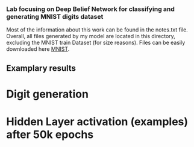 ### Lab focusing on Deep Belief Network for classifying and generating MNIST digits dataset

Most of the information about this work can be found in the notes.txt file. Overall, all files generated by my model are located in this directory, excluding the MNIST train Dataset (for size reasons). Files can be easily downloaded here [MNIST](http://yann.lecun.com/exdb/mnist/).

## Examplary results 

# Digit generation

# Hidden Layer activation (examples) after 50k epochs
